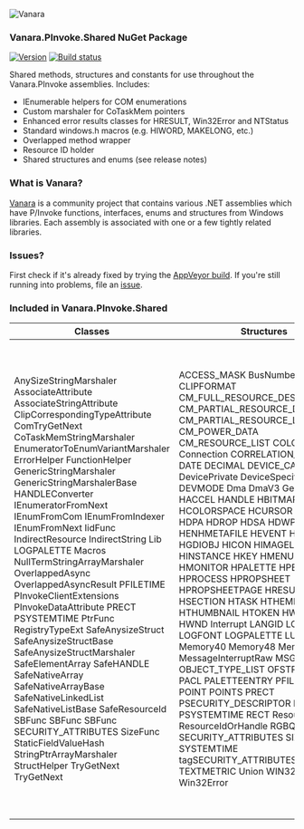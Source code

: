 ﻿![Vanara](https://raw.githubusercontent.com/dahall/Vanara/master/docs/icons/VanaraHeading.png)
### **Vanara.PInvoke.Shared NuGet Package**
[![Version](https://img.shields.io/nuget/v/Vanara.PInvoke.Shared?label=NuGet&style=flat-square)](https://github.com/dahall/Vanara/releases)
[![Build status](https://img.shields.io/appveyor/build/dahall/vanara?label=AppVeyor%20build&style=flat-square)](https://ci.appveyor.com/project/dahall/vanara)

Shared methods, structures and constants for use throughout the Vanara.PInvoke assemblies. Includes:
* IEnumerable helpers for COM enumerations
* Custom marshaler for CoTaskMem pointers
* Enhanced error results classes for HRESULT, Win32Error and NTStatus
* Standard windows.h macros (e.g. HIWORD, MAKELONG, etc.)
* Overlapped method wrapper
* Resource ID holder
* Shared structures and enums (see release notes)

### **What is Vanara?**

[Vanara](https://github.com/dahall/Vanara) is a community project that contains various .NET assemblies which have P/Invoke functions, interfaces, enums and structures from Windows libraries. Each assembly is associated with one or a few tightly related libraries.

### **Issues?**

First check if it's already fixed by trying the [AppVeyor build](https://ci.appveyor.com/nuget/vanara-prerelease).
If you're still running into problems, file an [issue](https://github.com/dahall/Vanara/issues).

### **Included in Vanara.PInvoke.Shared**

Classes | Structures | Enumerations | Interfaces
--- | --- | --- | ---
AnySizeStringMarshaler AssociateAttribute AssociateStringAttribute ClipCorrespondingTypeAttribute ComTryGetNext CoTaskMemStringMarshaler EnumeratorToEnumVariantMarshaler ErrorHelper FunctionHelper GenericStringMarshaler GenericStringMarshalerBase HANDLEConverter IEnumeratorFromNext IEnumFromCom IEnumFromIndexer IEnumFromNext IidFunc IndirectResource IndirectString Lib LOGPALETTE Macros NullTermStringArrayMarshaler OverlappedAsync OverlappedAsyncResult PFILETIME PInvokeClientExtensions PInvokeDataAttribute PRECT PSYSTEMTIME PtrFunc RegistryTypeExt SafeAnysizeStruct SafeAnysizeStructBase SafeAnysizeStructMarshaler SafeElementArray SafeHANDLE SafeNativeArray SafeNativeArrayBase SafeNativeLinkedList SafeNativeListBase SafeResourceId SBFunc SBFunc SBFunc SECURITY_ATTRIBUTES SizeFunc StaticFieldValueHash StringPtrArrayMarshaler StructHelper TryGetNext TryGetNext                                              | ACCESS_MASK BusNumber CLIPFORMAT CM_FULL_RESOURCE_DESCRIPTOR CM_PARTIAL_RESOURCE_DESCRIPTOR CM_PARTIAL_RESOURCE_LIST CM_POWER_DATA CM_RESOURCE_LIST COLORREF Connection CORRELATION_VECTOR CY DATE DECIMAL DEVICE_CAPABILITIES DevicePrivate DeviceSpecificData DEVMODE Dma DmaV3 Generic HACCEL HANDLE HBITMAP HBRUSH HCOLORSPACE HCURSOR HDC HDESK HDPA HDROP HDSA HDWP HENHMETAFILE HEVENT HFILE HFONT HGDIOBJ HICON HIMAGELIST HINSTANCE HKEY HMENU HMETAFILE HMONITOR HPALETTE HPEN HPROCESS HPROPSHEET HPROPSHEETPAGE HRESULT HRGN HSECTION HTASK HTHEME HTHREAD HTHUMBNAIL HTOKEN HWINSTA HWND Interrupt LANGID LCID LOGFONT LOGPALETTE LUID Memory40 Memory48 Memory64 MessageInterruptRaw MSG NTStatus OBJECT_TYPE_LIST OFSTRUCT PACE PACL PALETTEENTRY PFILETIME POINT POINTS PRECT PSECURITY_DESCRIPTOR PSID PSYSTEMTIME RECT ResourceId ResourceIdOrHandle RGBQUAD SECURITY_ATTRIBUTES SIZE SYSTEMTIME tagSECURITY_ATTRIBUTES TEXTMETRIC Union WIN32_FIND_DATA Win32Error  | CharacterSet CM_DEVCAP CM_FILE CM_INSTALL_STATE CM_REMOVAL_POLICY CM_RESOURCE CM_SHARE_DISPOSITION CmResourceType CONFIGFLAG DEVICE_POWER_STATE DEVICE_SCALE_FACTOR DMCOLLATE DMCOLOR DMDFO DMDISPLAY DMDITHER DMDO DMDUP DMFIELDS DMICM DMICMMETHOD DMMEDIA DMNUP DMORIENT DMPAPER DMRES DMTT DN DrawTextFlags FacilityCode FacilityCode FILE_DEVICE FILE_SHARE FileFlagsAndAttributes FontFamily FontPitch INTERFACE_TYPE LANG LogFontClippingPrecision LogFontOutputPrecision LogFontOutputQuality MouseButtonState NTDDI ObjectTypeListLevel PC PDCAP PInvokeClient ProcessorArchitecture REG_VALUE_TYPE ResourceType SECURITY_INFORMATION SeverityLevel SeverityLevel ShowWindowCommand SORT STGM SUBLANG SYSTEM_POWER_STATE SystemColorIndex SystemShutDownReason URLZONE WIN32_WINNT                                    | IClipboardFormatter ICOMEnum IErrorProvider IGraphicsObjectHandle IKernelHandle ISecurityObject IShellHandle ISyncHandle IUserHandle                                                                                        
